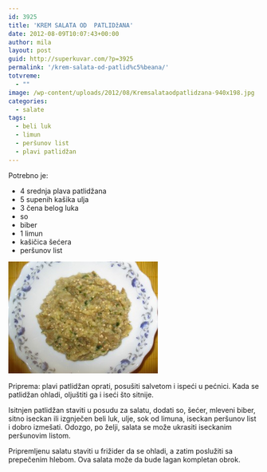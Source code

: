 ```yaml
---
id: 3925
title: 'KREM SALATA OD  PATLIDžANA'
date: 2012-08-09T10:07:43+00:00
author: mila
layout: post
guid: http://superkuvar.com/?p=3925
permalink: '/krem-salata-od-patlid%c5%beana/'
totvreme:
  - ""
image: /wp-content/uploads/2012/08/Kremsalataodpatlidzana-940x198.jpg
categories:
  - salate
tags:
  - beli luk
  - limun
  - peršunov list
  - plavi patlidžan
---
```

Potrebno je:

  * 4 srednja plava patlidžana
  * 5 supenih kašika ulja
  * 3 čena belog luka
  * so
  * biber
  * 1 limun
  * kašičica šećera
  * peršunov list

<img class="alignnone size-medium wp-image-3926" title="Kremsalataodpatlidzana" src="/wp-content/uploads/2012/08/Kremsalataodpatlidzana-e1344418599462-300x224.jpg" alt="" width="300" height="224" /> 

Priprema: plavi patlidžan oprati, posušiti salvetom i ispeći u pećnici. Kada se patlidžan ohladi, oljuštiti ga i iseći što sitnije.

Isitnjen patlidžan staviti u posudu za salatu, dodati so, šećer, mleveni biber, sitno iseckan ili izgnječen beli luk, ulje, sok od limuna, iseckan peršunov list i dobro izmešati. Odozgo, po želji, salata se može ukrasiti iseckanim peršunovim listom.

Pripremljenu salatu staviti u frižider da se ohladi, a zatim poslužiti sa prepečenim hlebom. Ova salata može da bude lagan kompletan obrok.